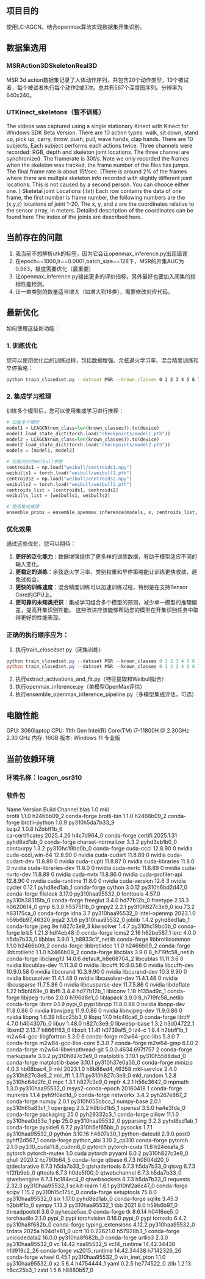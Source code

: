 ## 项目目的
使用LC-AGCN，结合openmax算法实现数据集开集识别。

## 数据集选用
### MSRAction3DSkeletonReal3D
MSR 3d action数据集记录了人体动作序列，共包含20个动作类型，10个被试者，每个被试者执行每个动作2或3次。总共有567个深度图序列。分辨率为640x240。
### UTKinect_skeletons（暂不训练）
The videos was captured using a single stationary Kinect with Kinect for Windows SDK Beta Version. There are 10 action types: walk, sit down, stand up, pick up, carry, throw, push, pull, wave hands, clap hands. There are 10 subjects, Each subject performs each actions twice. Three channels were recorded: RGB, depth and skeleton joint locations. The three channel are synchronized. The framerate is 30f/s. Note we only recorded the frames when the skeleton was tracked, the frame number of the files has jumps. The final frame rate is about 15f/sec. (There is around 2% of the frames where there are multiple skeleton info recorded with slightly different joint locations. This is not caused by a second person. You can chooce either one. )
Sketetal joint Locations (.txt) Each row contains the data of one frame, the first number is frame number, the following numbers are the (x,y,z) locations of joint 1-20. The x, y, and z are the coordinates relative to the sensor array, in meters. Detailed description of the coordinates can be found here The index of the joints are described here.

## 当前存在的问题
1. 我当前不想解析utk的标签，因为它会让openmax_inference.py出现错误
2. 在epoch==1000,lr==0.0001,batch_size==128下，MSR的开集AUC为0.563，极度需要优化（最重要）
3. 让openmax_inference.py输出更多的评价指标，另外最好也要加入闭集的指标性能检测。
4. 让一直类别的数量适当增大（如增大到18类），需要修改对应代码。

## 最新优化
如何使用这些新功能：
### 1. 训练优化
您可以使用优化后的训练过程，包括数据增强、余弦退火学习率、混合精度训练和早停策略：
``` bash
python train_closedset.py --dataset MSR --known_classes 0 1 2 3 4 5 6 7 8 9 10 11 12 13 14 15 16 17 --epochs 1000 --lr 0.001
```
### 2. 集成学习推理
训练多个模型后，您可以使用集成学习进行推理：
``` python
# 加载多个模型
model1 = LCAGCN(num_class=len(known_classes)).to(device)
model1.load_state_dict(torch.load("checkpoints/model1.pth"))
model2 = LCAGCN(num_class=len(known_classes)).to(device)
model2.load_state_dict(torch.load("checkpoints/model2.pth"))
models = [model1, model2]

# 加载对应的Weibull参数
centroids1 = np.load("weibull/centroids1.npy")
weibulls1 = torch.load("weibull/weibull1.pth")
centroids2 = np.load("weibull/centroids2.npy")
weibulls2 = torch.load("weibull/weibull2.pth")
centroids_list = [centroids1, centroids2]
weibulls_list = [weibulls1, weibulls2]

# 使用集成推理
ensemble_probs = ensemble_openmax_inference(models, x, centroids_list, weibulls_list)
```
### 优化效果
通过这些优化，您可以期待：
1. **更好的泛化能力**：数据增强提供了更多样的训练数据，有助于模型适应不同的输入变化。
2. **更稳定的训练**：余弦退火学习率、类别权重和早停策略能让训练更快收敛，避免过拟合。
3. **更快的训练速度**：混合精度训练可以加速训练过程，特别是在支持Tensor Core的GPU上。
4. **更可靠的未知类拒识**：集成学习组合多个模型的预测，减少单一模型的推理偏差，提高开集识别性能。
这些改进应该能够帮助您的模型在开集识别任务中取得更好的性能表现。

### 正确的执行顺序应为：
1. 执行train_closedset.py（闭集训练）
```powershell
python train_closedset.py --dataset MSR --known_classes 0 1 2 3 4 5 6 7 8 9 10 11 12 13 14 15 16 17 --epochs 1000 --lr 0.001 --batch_size 128
python train_closedset.py --dataset MSR --known_classes 0 1 2 3 4 5 6 7 8 9 10 11 12 13 14 15 16 17 --epochs 200 --lr 0.0001 --batch_size 64

```
2. 执行extract_activations_and_fit.py（特征提取和Weibull拟合）
3. 执行openmax_inference.py（单模型OpenMax评估）
4. 执行ensemble_openmax_inference_pipeline.py（多模型集成评估，可选）


## 电脑性能
GPU: 3060laptop
CPU: 11th Gen Intel(R) Core(TM) i7-11800H @ 2.30GHz   2.30 GHz
内存: 16GB
版本: Windows 11 专业版

## 当前依赖环境
### 环境名称：lcagcn_osr310
### 软件包
  Name                    Version                   Build  Channel
blas                      1.0                         mkl  
brotli                    1.1.0                h2466b09_2    conda-forge
brotli-bin                1.1.0                h2466b09_2    conda-forge
brotli-python             1.0.9           py310h5da7b33_9  
bzip2                     1.0.8                h2bbff1b_6  
ca-certificates           2025.4.26            h4c7d964_0    conda-forge
certifi                   2025.1.31          pyhd8ed1ab_0    conda-forge
charset-normalizer        3.3.2              pyhd3eb1b0_0
contourpy                 1.3.2           py310hc19bc0b_0    conda-forge
cuda-cccl                 12.8.90                       0    nvidia
cuda-cccl_win-64          12.8.90                       0    nvidia
cuda-cudart               11.8.89                       0    nvidia
cuda-cudart-dev           11.8.89                       0    nvidia
cuda-cupti                11.8.87                       0    nvidia
cuda-libraries            11.8.0                        0    nvidia
cuda-libraries-dev        11.8.0                        0    nvidia
cuda-nvrtc                11.8.89                       0    nvidia
cuda-nvrtc-dev            11.8.89                       0    nvidia
cuda-nvtx                 11.8.86                       0    nvidia
cuda-profiler-api         12.8.90                       0    nvidia
cuda-runtime              11.8.0                        0    nvidia
cuda-version              12.8                          3    nvidia
cycler                    0.12.1             pyhd8ed1ab_1    conda-forge
cython                    3.0.12          py310h6bd2d47_0    conda-forge
filelock                  3.17.0          py310haa95532_0
fonttools                 4.57.0          py310h38315fa_0    conda-forge
freeglut                  3.4.0                hd77b12b_0
freetype                  2.13.3               h0620614_0
gmp                       6.3.0                h537511b_0
gmpy2                     2.2.1           py310h827c3e9_0
icu                       73.2                 h63175ca_0    conda-forge
idna                      3.7             py310haa95532_0
intel-openmp              2023.1.0         h59b6b97_46320
jinja2                    3.1.6           py310haa95532_0
joblib                    1.4.2              pyhd8ed1ab_1    conda-forge
jpeg                      9e                   h827c3e9_3
kiwisolver                1.4.7           py310hc19bc0b_0    conda-forge
krb5                      1.21.3               hdf4eb48_0    conda-forge
lcms2                     2.16                 h62be587_1
lerc                      4.0.0                h5da7b33_0
libblas                   3.9.0           1_h8933c1f_netlib    conda-forge
libbrotlicommon           1.1.0                h2466b09_2    conda-forge
libbrotlidec              1.1.0                h2466b09_2    conda-forge
libbrotlienc              1.1.0                h2466b09_2    conda-forge
libcblas                  3.9.0           8_h719fc58_netlib    conda-forge
libclang13                14.0.6          default_h8e68704_2
libcublas                 11.11.3.6                     0    nvidia
libcublas-dev             11.11.3.6                     0    nvidia
libcufft                  10.9.0.58                     0    nvidia
libcufft-dev              10.9.0.58                     0    nvidia
libcurand                 10.3.9.90                     0    nvidia
libcurand-dev             10.3.9.90                     0    nvidia
libcusolver               11.4.1.48                     0    nvidia
libcusolver-dev           11.4.1.48                     0    nvidia
libcusparse               11.7.5.86                     0    nvidia
libcusparse-dev           11.7.5.86                     0    nvidia
libdeflate                1.22                 h5bf469e_0
libffi                    3.4.4                hd77b12b_1
libiconv                  1.18                 h135ad9c_1    conda-forge
libjpeg-turbo             2.0.0                h196d8e1_0
liblapack                 3.9.0           8_h719fc58_netlib    conda-forge
libmr                     0.1.9                    pypi_0    pypi
libnpp                    11.8.0.86                     0    nvidia
libnpp-dev                11.8.0.86                     0    nvidia
libnvjpeg                 11.9.0.86                     0    nvidia
libnvjpeg-dev             11.9.0.86                     0    nvidia
libpng                    1.6.39               h8cc25b3_0
libpq                     17.0                 hfc46ca6_0    conda-forge
libtiff                   4.7.0                h404307b_0
libuv                     1.48.0               h827c3e9_0
libwebp-base              1.3.2                h3d04722_1
libxml2                   2.13.7               h866ff63_0
libxslt                   1.1.41               h0739af5_0
lz4-c                     1.9.4                h2bbff1b_1
m2w64-gcc-libgfortran     5.3.0                         6    conda-forge
m2w64-gcc-libs            5.3.0                         7    conda-forge
m2w64-gcc-libs-core       5.3.0                         7    conda-forge
m2w64-gmp                 6.1.0                         2    conda-forge
m2w64-libwinpthread-git   5.0.0.4634.697f757               2    conda-forge
markupsafe                3.0.2           py310h827c3e9_0
matplotlib                3.10.1          py310h5588dad_0    conda-forge
matplotlib-base           3.10.1          py310h37e0a56_0    conda-forge
minizip                   4.0.3                hb68bac4_0
mkl                       2023.1.0         h6b88ed4_46358
mkl-service               2.4.0           py310h827c3e9_2
mkl_fft                   1.3.11          py310h827c3e9_0
mkl_random                1.2.8           py310hc64d2fc_0
mpc                       1.3.1                h827c3e9_0
mpfr                      4.2.1                h56c3642_0
mpmath                    1.3.0           py310haa95532_0
msys2-conda-epoch         20160418                      1    conda-forge
munkres                   1.1.4              pyh9f0ad1d_0    conda-forge
networkx                  3.4.2              pyh267e887_2    conda-forge
numpy                     2.0.1           py310h055cbcc_1
numpy-base                2.0.1           py310h65a83cf_1
openjpeg                  2.5.2                h9b5d1b5_1
openssl                   3.5.0                ha4e3fda_0    conda-forge
packaging                 25.0               pyh29332c3_1    conda-forge
pillow                    11.1.0          py310hea0d53e_1
pip                       25.0            py310haa95532_0
pyparsing                 3.2.3              pyhd8ed1ab_1    conda-forge
pyside6                   6.7.2           py310h5ef65bb_0
pysocks                   1.7.1           py310haa95532_0
python                    3.10.16              h4607a30_1
python-dateutil           2.9.0.post0        pyhff2d567_1    conda-forge
python_abi                3.10                    2_cp310    conda-forge
pytorch                   2.1.0           py3.10_cuda11.8_cudnn8_0    pytorch
pytorch-cuda              11.8                 h24eeafa_6    pytorch
pytorch-mutex             1.0                        cuda    pytorch
pyyaml                    6.0.2           py310h827c3e9_0
qhull                     2020.2               hc790b64_5    conda-forge
qtbase                    6.7.3                h0804d20_0
qtdeclarative             6.7.3                h5da7b33_0
qtshadertools             6.7.3                h5da7b33_0
qtsvg                     6.7.3                hf2fb9eb_0
qttools                   6.7.3                h0de5f00_0
qtwebchannel              6.7.3                h5da7b33_0
qtwebengine               6.7.3                hc184ec4_0
qtwebsockets              6.7.3                h5da7b33_0
requests                  2.32.3          py310haa95532_1
scikit-learn              1.6.1           py310hf2a6c47_0    conda-forge
scipy                     1.15.2          py310h15c175c_0    conda-forge
setuptools                75.8.0          py310haa95532_0
six                       1.17.0             pyhd8ed1ab_0    conda-forge
sqlite                    3.45.3               h2bbff1b_0
sympy                     1.13.3          py310haa95532_1
tbb                       2021.8.0             h59b6b97_0
threadpoolctl             3.6.0              pyhecae5ae_0    conda-forge
tk                        8.6.14               h0416ee5_0
torchaudio                2.1.0                    pypi_0    pypi
torchvision               0.16.0                   pypi_0    pypi
tornado                   6.4.2           py310ha8f682b_0    conda-forge
typing_extensions         4.12.2          py310haa95532_0
tzdata                    2025a                h04d1e81_0
ucrt                      10.0.22621.0         h57928b3_1    conda-forge
unicodedata2              16.0.0          py310ha8f682b_0    conda-forge
urllib3                   2.3.0           py310haa95532_0
vc                        14.42                haa95532_5
vc14_runtime              14.42.34438         hfd919c2_26    conda-forge
vs2015_runtime            14.42.34438         h7142326_26    conda-forge
wheel                     0.45.1          py310haa95532_0
win_inet_pton             1.1.0           py310haa95532_0
xz                        5.6.4                h4754444_1
yaml                      0.2.5                he774522_0
zlib                      1.2.13               h8cc25b3_1
zstd                      1.5.6                h8880b57_0
